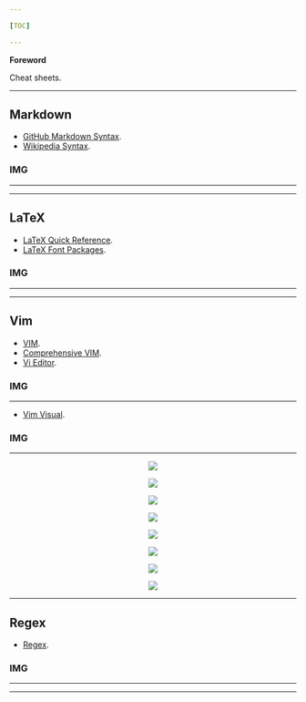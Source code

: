 ```yaml
---

[TOC]

---
```


**Foreword**

Cheat sheets.

---

## Markdown

- [GitHub Markdown Syntax](markdown-cheatsheet-online.pdf).
- [Wikipedia Syntax](davechild_wikipedia.pdf).

### IMG

---

---

## LaTeX

- [LaTeX Quick Reference](latex-quick-reference.pdf).
- [LaTeX Font Packages](latex-font-packages.pdf).

### IMG

---

---

## Vim

- [VIM](setevoy2_vim.pdf).
- [Comprehensive VIM](typo209_comprehensive-vim-cheat-sheet.pdf).
- [Vi Editor](viEditorCheatSheet.pdf).

### IMG

---

- [Vim Visual](vim-cheat-sheet-en.pdf).

### IMG

<center>

---

![](img/Vim/vi-vim-cheat-sheet.png)

![](img/Vim/vi-vim-tutorial-1.png)

![](img/Vim/vi-vim-tutorial-2.png)

![](img/Vim/vi-vim-tutorial-3.png)

![](img/Vim/vi-vim-tutorial-4.png)

![](img/Vim/vi-vim-tutorial-5.png)

![](img/Vim/vi-vim-tutorial-6.png)

![](img/Vim/vi-vim-tutorial-7.png)

</center>

---

## Regex

- [Regex](davechild_regular-expressions.pdf).

### IMG

---

---